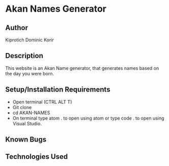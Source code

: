 # Akan Names Generator

## Author

Kiprotich Dominic Korir

## Description

This website is an Akan Name generator, that generates names based on the day you were born.

## Setup/Installation Requirements

- Open terminal (CTRL ALT T)
- Git clone 
- cd AKAN-NAMES
- On terminal type atom . to open using atom or type code . to open using Visual Studio.

## Known Bugs

## Technologies Used
